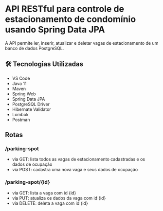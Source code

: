 <h1>API RESTful para controle de estacionamento de condomínio usando Spring Data JPA </h1>
<p> A API permite ler, inserir, atualizar e deletar vagas de estacionamento de um banco de dados PostgreSQL.<br>





<h2>🛠 Tecnologias Utilizadas</h2>

<ul>
    <li>VS Code</li>
    <li>Java 11</li>
    <li>Maven</li>
    <li>Spring Web</li>
    <li>Spring Data JPA</li>
    <li>PostgreSQL Driver</li>
    <li>Hibernate Validator</li>
    <li>Lombok</li>
    <li>Postman</li>
</ul>

<h2>Rotas</h2>
<h3>/parking-spot</h3>
<ul>
<li>via GET: lista todos as vagas de estacionamento cadastradas e os dados de ocupação</li>
<li>via POST: cadastra uma nova vaga e seus dados de ocupação</li>
</ul>
<h3>/parking-spot/{id}</h3>
<ul>
<li>via GET: lista a vaga com id {id}</li>
<li>via PUT: atualiza os dados da vaga com id {id}</li>
<li>via DELETE: deleta a vaga com id {id}</li>
</ul>